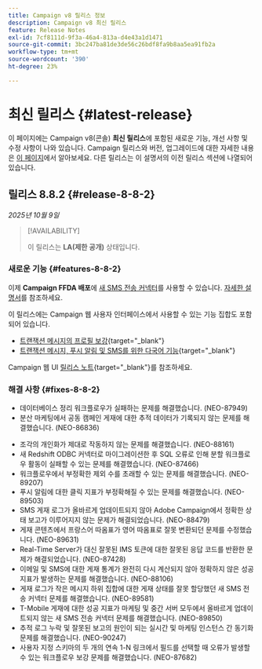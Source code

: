 ```yaml
---
title: Campaign v8 릴리스 정보
description: Campaign v8 최신 릴리스
feature: Release Notes
exl-id: 7cf8111d-9f3a-46a4-813a-d4e43a1d1471
source-git-commit: 3bc247ba81de3de56c26bdf8fa9b8aa5ea91fb2a
workflow-type: tm+mt
source-wordcount: '390'
ht-degree: 23%

---
```


# 최신 릴리스 {#latest-release}

이 페이지에는 Campaign v8(콘솔) **최신 릴리스**&#x200B;에 포함된 새로운 기능, 개선 사항 및 수정 사항이 나와 있습니다. Campaign 릴리스와 버전, 업그레이드에 대한 자세한 내용은 [이 페이지](upgrades.md)에서 알아보세요. 다른 릴리스는 이 설명서의 이전 릴리스 섹션에 나열되어 있습니다.

## 릴리스 8.8.2 {#release-8-8-2}

_2025년 10월 9일_

>[!AVAILABILITY]
>
>이 릴리스는 **LA(제한 공개)** 상태입니다. 

### 새로운 기능 {#features-8-8-2}

이제 **Campaign FFDA 배포**&#x200B;에 [새 SMS 전송 커넥터](../architecture/enterprise-deployment.md)를 사용할 수 있습니다. [자세한 설명서](../send/sms/sms.md)를 참조하세요.

이 릴리스에는 Campaign 웹 사용자 인터페이스에서 사용할 수 있는 기능 집합도 포함되어 있습니다.

* [트랜잭션 메시지의 프로필 보강](https://experienceleague.adobe.com/docs/campaign-web/v8/msg/transactional-messages/profile-enrichment.html){target="_blank"}
* [트랜잭션 메시지, 푸시 알림 및 SMS를 위한 다국어 기능](https://experienceleague.adobe.com/docs/campaign-web/v8/msg/multilingual.html){target="_blank"}

Campaign 웹 UI [릴리스 노트](https://experienceleague.adobe.com/docs/campaign-web/v8/release-notes/release-notes.html?lang=ko){target="_blank"}를 참조하세요.

### 해결 사항 {#fixes-8-8-2}

<!--
* Fixed an issue which prevented dynamic reporting from being available for transactional messages.
-->
* 데이터베이스 정리 워크플로우가 실패하는 문제를 해결했습니다. (NEO-87949)
* 분산 마케팅에서 공동 캠페인 게재에 대한 추적 데이터가 기록되지 않는 문제를 해결했습니다. (NEO-86836)
<!--
* Issue SMS2.0 with FFDA Continuous Deliveries (NEO-88785)
-->
* 조각의 개인화가 제대로 작동하지 않는 문제를 해결했습니다. (NEO-88161)
* 새 Redshift ODBC 커넥터로 마이그레이션한 후 SQL 오류로 인해 분할 워크플로우 활동이 실패할 수 있는 문제를 해결했습니다. (NEO-87466)
* 워크플로우에서 부정확한 제외 수를 초래할 수 있는 문제를 해결했습니다. (NEO-89207)
* 푸시 알림에 대한 클릭 지표가 부정확해질 수 있는 문제를 해결했습니다. (NEO-89503)
* SMS 게재 로그가 올바르게 업데이트되지 않아 Adobe Campaign에서 정확한 상태 보고가 이루어지지 않는 문제가 해결되었습니다. (NEO-88479)
* 게재 콘텐츠에서 프랑스어 따옴표가 영어 따옴표로 잘못 변환되던 문제를 수정했습니다. (NEO-89631)
* Real-Time Server가 대신 잘못된 IMS 토큰에 대한 잘못된 응답 코드를 반환한 문제가 해결되었습니다. (NEO-87428)
* 이메일 및 SMS에 대한 게재 통계가 완전히 다시 계산되지 않아 정확하지 않은 성공 지표가 발생하는 문제를 해결했습니다. (NEO-88106)
* 게재 로그가 작은 메시지 하위 집합에 대한 게재 상태를 잘못 할당했던 새 SMS 전송 커넥터 문제를 해결했습니다. (NEO-89581)
* T-Mobile 게재에 대한 성공 지표가 마케팅 및 중간 서버 모두에서 올바르게 업데이트되지 않는 새 SMS 전송 커넥터 문제를 해결했습니다. (NEO-89850)
* 추적 로그 누락 및 잘못된 보고의 원인이 되는 실시간 및 마케팅 인스턴스 간 동기화 문제를 해결했습니다. (NEO-90247)
* 사용자 지정 스키마의 두 개의 연속 1-N 링크에서 필드를 선택할 때 오류가 발생할 수 있는 워크플로우 보강 문제를 해결했습니다. (NEO-87682)


